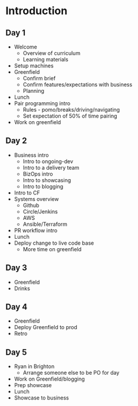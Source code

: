 # Introduction

## Day 1
- Welcome
  - Overview of curriculum
  - Learning materials
- Setup machines
- Greenfield
  - Confirm brief
  - Confirm features/expectations with business
  - Planning
- Lunch
- Pair programming intro
  - Rules - pomo/breaks/driving/navigating
  - Set expectation of 50% of time pairing
- Work on greenfield

## Day 2
- Business intro
  - Intro to ongoing-dev
  - Intro to a delivery team
  - BizOps intro
  - Intro to showcasing
  - Intro to blogging
- Intro to CF
- Systems overview
  - Github
  - Circle/Jenkins
  - AWS
  - Ansible/Terraform
- PR workflow intro
- Lunch
- Deploy change to live code base
  - More time on greenfield

## Day 3
- Greenfield
- Drinks

## Day 4
- Greenfield
- Deploy Greenfield to prod
- Retro

## Day 5
- Ryan in Brighton
  - Arrange someone else to be PO for day
- Work on Greenfield/blogging
- Prep showcase
- Lunch
- Showcase to business

